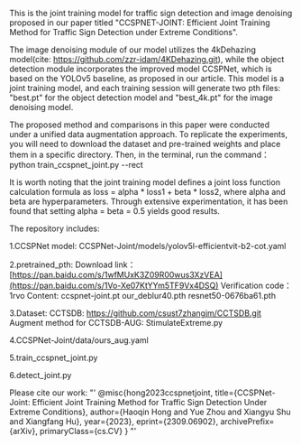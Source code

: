This is the joint training model for traffic sign detection and image denoising proposed in our paper titled 
"CCSPNET-JOINT: Efficient Joint Training Method for Traffic Sign Detection under Extreme Conditions".


The image denoising module of our model utilizes the 4kDehazing model(cite: https://github.com/zzr-idam/4KDehazing.git), 
while the object detection module incorporates the improved model CCSPNet, 
which is based on the YOLOv5 baseline, as proposed in our article.
This model is a joint training model, and each training session will generate two pth files: "best.pt" for the object detection model 
and "best_4k.pt" for the image denoising model.

The proposed method and comparisons in this paper were conducted under a unified data augmentation approach. To replicate the experiments, you will need to download the dataset and pre-trained weights and place them in a specific directory. 
Then, in the terminal, run the command：python train_ccspnet_joint.py --rect

It is worth noting that the joint training model defines a joint loss function calculation formula as 
loss = alpha * loss1 + beta * loss2, 
where alpha and beta are hyperparameters. Through extensive experimentation, it has been found that setting alpha = beta = 0.5 yields good results.

The repository includes:

1.CCSPNet model:
    CCSPNet-Joint/models/yolov5l-efficientvit-b2-cot.yaml

2.pretrained_pth:
    Download link：[https://pan.baidu.com/s/1wfMUxK3Z09R00wus3XzVEA](https://pan.baidu.com/s/1Vo-Xe07KtYYm5TF9Vx4DSQ) 
    Verification code：1rvo 
    Content:
    ccspnet-joint.pt
    our_deblur40.pth
    resnet50-0676ba61.pth

3.Dataset:
    CCTSDB: https://github.com/csust7zhangjm/CCTSDB.git
    Augment method for CCTSDB-AUG:  StimulateExtreme.py

4.CCSPNet-Joint/data/ours_aug.yaml

5.train_ccspnet_joint.py

6.detect_joint.py

Please cite our work:
"'
@misc{hong2023ccspnetjoint,
      title={CCSPNet-Joint: Efficient Joint Training Method for Traffic Sign Detection Under Extreme Conditions}, 
      author={Haoqin Hong and Yue Zhou and Xiangyu Shu and Xiangfang Hu},
      year={2023},
      eprint={2309.06902},
      archivePrefix={arXiv},
      primaryClass={cs.CV}
}
"'
